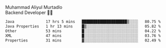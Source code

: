 Muhammad Aliyul Murtadlo
<br>
Backend Developer 👨‍💻
<br>
<!--START_SECTION:waka-->

```txt
Java              17 hrs 5 mins   ████████████████████▒░░░░   80.75 %
Java Properties   1 hr 13 mins    █▒░░░░░░░░░░░░░░░░░░░░░░░   05.82 %
Other             53 mins         █░░░░░░░░░░░░░░░░░░░░░░░░   04.22 %
XML               47 mins         █░░░░░░░░░░░░░░░░░░░░░░░░   03.76 %
Properties        31 mins         ▓░░░░░░░░░░░░░░░░░░░░░░░░   02.49 %
```

<!--END_SECTION:waka-->
